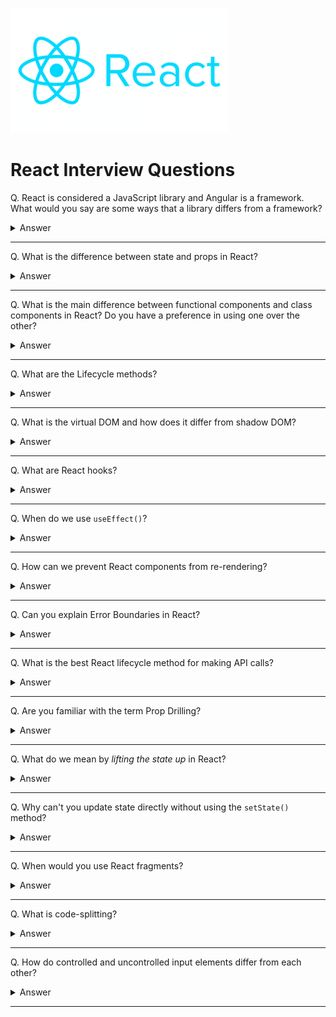 ![React logo](images/logos/logo-react.png)

# React Interview Questions

Q. React is considered a JavaScript library and Angular is a framework. What would you say are some ways that a library differs from a framework?

<details><summary>Answer</summary>

TBA

</details>

---

Q. What is the difference between state and props in React?

<details><summary>Answer</summary>

Props are variables passed to a React component by its parent component. State on the other hand is variables directly initialized and managed by the component itself. A component *cannot* change its props, but it can change its state.

</details>

---

Q. What is the main difference between functional components and class components in React? Do you have a preference in using one over the other?

<details><summary>Answer</summary>

A functional component is a plain JavaScript function that returns JSX. A class component is a JavaScript class that extends React.Component and returns JSX inside a render method.

</details>

---

Q. What are the Lifecycle methods?

<details><summary>Answer</summary>

Each component in React has a lifecycle which you can monitor and manipulate during its three main phases. You can think of the phases as the component going through a cycle of birth, growth, and death. The three phases are called Mounting, Updating, and Unmounting.

**Mounting** means creating an instance of a component and inserting it into the DOM. The most commonly used methods associated with this phase are `constructor()`, `render()`, and `componentDidMount()`.

**Updating** takes place whenever a component is updated (i.e. there is a change in its state or prop). The most commonly used methods associated with this phase are `render()` and `componentDidUpdate()`.

**Unmounting** is when a component is being removed from the DOM. The only built-in method associated with this phase is `componentWillUnmount()`.

![image](images/007.png)

</details>

---

Q. What is the virtual DOM and how does it differ from shadow DOM?

<details><summary>Answer</summary>

**Virtual DOM**: In React, for every DOM object, there is a corresponding "virtual DOM object." A virtual DOM object is a representation of a DOM object, like a lightweight copy. Manipulating the DOM is slow. Manipulating the virtual DOM is much faster, because nothing gets drawn on screen. Once the virtual DOM has updated, then React compares the virtual DOM with a virtual DOM snapshot that was taken right before the update. By comparing the new virtual DOM with a pre-update version, React figures out exactly which virtual DOM objects have changed. This process is called "*diffing*." Once React knows which virtual DOM objects have changed, then it updates those objects, and only those objects, on the real DOM.

**Shadow DOM**: The shadow DOM is a way of encapsulating the implementation of web components. Using the shadow DOM, you can hide the implementation details of a web component from the regular DOM tree. The isolated scope provided by the shadow DOM results in performance benefits. By isolating the CSS properties for a custom web component, the browser can more accurately determine what needs to be updated when the DOM is manipulated.

**Shadow DOM vs. Virtual DOM**: While the shadow DOM and virtual DOM are similar in their creation of separate DOM instances, they are fundamentally different. The virtual DOM creates an additional DOM. The shadow DOM simply hides implementation details and provides an isolated scope for web components.

</details>

---

Q. What are React hooks?

<details><summary>Answer</summary>

Hooks are functions that let us "hook into" React state and lifecycle features from function components. Hooks don't work inside classes — they let us use React without classes. Before hooks, we could not use state or lifecycle methods in functional components.

</details>

---

Q. When do we use `useEffect()`?

<details><summary>Answer</summary>

Data fetching, DOM manipulation, subscriptions, timers, logging, and other side effects are not allowed inside the main body of a function component. Instead, we can use `useEffect()`.

By default, effects run after every completed render, but you can choose to fire them only when certain values have changed.

</details>

---

Q. How can we prevent React components from re-rendering?

<details><summary>Answer</summary>

There are three common ways to achieve this:

1. By using the `shouldComponentUpdate()` lifecycle method. This method returns true if the component should re-render and false otherwise.
2. By extending the `React.PureComponent` class. This class does a shallow comparison of current props/state with previous props/state. So if the component receives the same props/state as the last render, it won't trigger a re-render.
3. By using `React.memo` if we are working within a functional component. React.memo is equivalent to PureComponent, but it only compares props.

</details>

---

Q. Can you explain Error Boundaries in React?

<details><summary>Answer</summary>

Error boundaries are React components that catch JavaScript errors anywhere in their child component tree, log those errors, and display a fallback UI instead of the component tree that crashed. Error boundaries catch errors during rendering, in lifecycle methods, and in constructors of the whole tree below them.

A class component becomes an error boundary if it defines either (or both) of the lifecycle methods `static getDerivedStateFromError()` or `componentDidCatch()`. Use `static getDerivedStateFromError()` to render a fallback UI after an error has been thrown. Use `componentDidCatch()` to log error information.

Note that error boundaries only catch errors in the components below them in the tree. An error boundary can't catch an error within itself. Only class components can be error boundaries.

</details>

---

Q. What is the best React lifecycle method for making API calls?

<details><summary>Answer</summary>

The `componentDidMount()` method whose job is ensuring that the component is ready.

</details>

---

Q. Are you familiar with the term Prop Drilling?

<details><summary>Answer</summary>

Prop Drilling is the process by which you pass data from one part of the React Component tree to another by going through other parts that do not need the data but only help in passing it around. Essentially you add a prop or event handler in a component way down the hierarchy and you're forced to add it to every parent component as well.

</details>

---

Q. What do we mean by *lifting the state up* in React?

<details><summary>Answer</summary>

Often there will be a need to share state between different components. The common approach to share state between two components is to move the state to common parent of the two components. This approach is called "lifting the state up".

</details>

---

Q. Why can't you update state directly without using the `setState()` method?

<details><summary>Answer</summary>

Mutating the state without using `setState()` can lead to bugs and affect performance. In addition, the component may not be able to detect the change in the state object and therefore not re-render.

</details>

---

Q. When would you use React fragments?

<details><summary>Answer</summary>

A common pattern in React is for a component to return multiple elements. Fragments let you group a list of children without adding extra nodes to the DOM. Fragments are not rendered to the DOM so they can be used where you would normally use a wrapper div and eliminate the need to add extra tags or wrapper div tags.

```js
render() {
  return (
    <React.Fragment>
      <ChildA />
      <ChildB />
      <ChildC />
    </React.Fragment>
  );
}
```

</details>

---

Q. What is code-splitting?

<details><summary>Answer</summary>

TBA

</details>

---

Q. How do controlled and uncontrolled input elements differ from each other?

<details><summary>Answer</summary>

TBA

</details>

---
